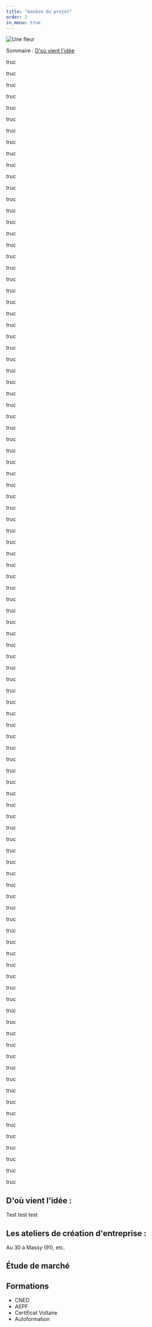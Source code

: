 ```yaml
---
title: "Genèse du projet"
order: 2
in_menu: true
---
```

![Une fleur](/https://github.com/ebasso89/une-vie-adaptee/blob/main/images/fleur.jpeg)


Sommaire : 
[D'où vient l'idée](#d-où-vient-l-idée)


truc

truc

truc

truc

truc

truc

truc

truc

truc

truc

truc

truc

truc

truc

truc

truc

truc

truc

truc

truc

truc

truc

truc

truc

truc

truc

truc

truc

truc

truc

truc

truc

truc


truc

truc

truc

truc

truc

truc

truc

truc

truc

truc

truc

truc

truc

truc

truc

truc

truc

truc

truc

truc

truc

truc

truc

truc

truc

truc

truc

truc

truc

truc

truc

truc

truc


truc

truc

truc

truc

truc

truc

truc

truc

truc

truc

truc

truc

truc

truc

truc

truc

truc

truc

truc

truc

truc

truc

truc

truc

truc

truc

truc

truc

truc

truc

truc

truc

truc






## **D'où vient l'idée :**

Test test test

## **Les ateliers de création d'entreprise :**

Au 30 à Massy (91), etc.

## **Étude de marché**


## **Formations**

- CNED
- AEPF
- Certificat Voltaire
- Autoformation 